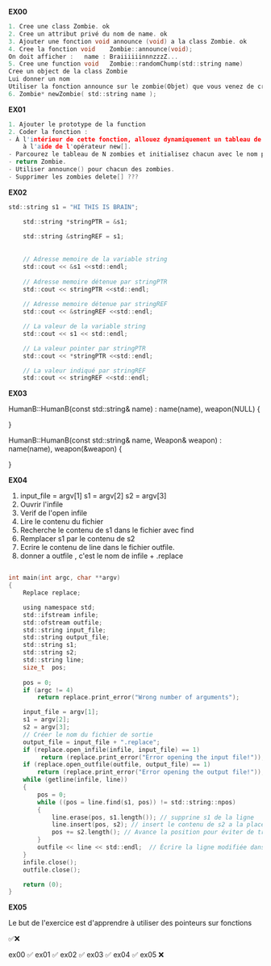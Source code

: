 **EX00**

```c
1. Cree une class Zombie. ok
2. Cree un attribut privé du nom de name. ok
3. Ajouter une fonction void announce (void) a la class Zombie. ok
4. Cree la fonction void    Zombie::announce(void); 
On doit afficher :   name : BraiiiiiinnnzzzZ...
5. Cree une function void	Zombie::randomChump(std::string name)
Cree un object de la class Zombie
Lui donner un nom
Utiliser la fonction announce sur le zombie(Objet) que vous venez de creer.
6. Zombie* newZombie( std::string name );

```

**EX01**

```c
1. Ajouter le prototype de la function  
2. Coder la fonction :
- À l'intérieur de cette fonction, allouez dynamiquement un tableau de N objets Zombie 
    à l'aide de l'opérateur new[]. 
- Parcourez le tableau de N zombies et initialisez chacun avec le nom passé en paramètre.
- return Zombie. 
- Utiliser announce() pour chacun des zombies.
- Supprimer les zombies delete[] ??? 
```


**EX02**

```c
std::string s1 = "HI THIS IS BRAIN";

    std::string *stringPTR = &s1;
    
    std::string &stringREF = s1;
    
    
    // Adresse memoire de la variable string
    std::cout << &s1 <<std::endl;
    
    // Adresse memoire détenue par stringPTR 
    std::cout << stringPTR <<std::endl;
    
    // Adresse memoire détenue par stringREF
    std::cout << &stringREF <<std::endl;

    // La valeur de la variable string 
    std::cout << s1 << std::endl;

    // La valeur pointer par stringPTR
    std::cout << *stringPTR <<std::endl;

    // La valeur indiqué par stringREF
    std::cout << stringREF <<std::endl;
```

**EX03**

HumanB::HumanB(const std::string& name) : name(name), weapon(NULL) 
{
    
}


HumanB::HumanB(const std::string& name, Weapon& weapon) : name(name), weapon(&weapon)
{
    
}


**EX04**
1. input_file = argv[1] s1 = argv[2] s2 = argv[3]
2. Ouvrir l'infile 
3. Verif de l'open infile
4. Lire le contenu du fichier 
5. Recherche le contenu de s1 dans le fichier avec find
6. Remplacer s1 par le contenu de s2 
7. Ecrire le contenu de line dans le fichier outfile.
8. donner a outfile , c'est le nom de infile + .replace

```c

int main(int argc, char **argv) 
{
    Replace replace;

    using namespace std;
    std::ifstream infile;
    std::ofstream outfile;
    std::string input_file;
    std::string output_file;
    std::string s1;
    std::string s2;
    std::string line;
    size_t  pos;
    
    pos = 0;
    if (argc != 4)
        return replace.print_error("Wrong number of arguments");

    input_file = argv[1];
    s1 = argv[2];
    s2 = argv[3];
    // Créer le nom du fichier de sortie
    output_file = input_file + ".replace";
    if (replace.open_infile(infile, input_file) == 1)
         return (replace.print_error("Error opening the input file!"));
    if (replace.open_outfile(outfile, output_file) == 1)
        return (replace.print_error("Error opening the output file!"));
    while (getline(infile, line))
    {
        pos = 0;
        while ((pos = line.find(s1, pos)) != std::string::npos)
	    {
            line.erase(pos, s1.length()); // supprine s1 de la ligne
            line.insert(pos, s2); // insert le contenu de s2 a la place
            pos += s2.length(); // Avance la position pour éviter de trouver la même occurrence
        }
        outfile << line << std::endl;  // Écrire la ligne modifiée dans le fichier de sortie
    }
    infile.close();
    outfile.close();

    return (0);
}


```

**EX05**

Le but de l'exercice est d'apprendre à utiliser des pointeurs sur fonctions 



✅❌

ex00 ✅
ex01 ✅
ex02 ✅
ex03 ✅
ex04 ✅
ex05 ❌
